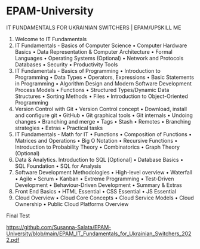 # EPAM-University

IT FUNDAMENTALS FOR UKRAINIAN SWITCHERS | EPAM/UPSKILL ME
1. Welcome to IT Fundamentals 
2. IT Fundamentals - Basics of Computer Science
•	Computer Hardware Basics
•	Data Representation & Computer Architecture
•	Formal Languages
•	Operating Systems (Optional)
•	Network and Protocols Databases
•	Security
•	Productivity Tools
3. IT Fundamentals - Basics of Programming
•	Introduction to Programming
•	Data Types
•	Operators, Expressions
•	Basic Statements in Programming
•	Algorithm Design and Modern Software Development Process Models
•	Functions
•	Structured Types/Dynamic Data Structures
•	Sorting Methods
•	Files
•	Introduction to Object-Oriented Programming
4. Version Control with Git
•	Version Control concept
•	Download, install and configure git
•	GitHub
•	Git graphical tools
•	Git internals
•	Undoing changes
•	Branching and merge
•	Tags
•	Stash
•	Remotes
•	Branching strategies
•	Extras
•	Practical tasks
5. IT Fundamentals - Math for IT
•	Functions
•	Composition of Functions
•	Matrices and Operations
•	Big O Notation
•	Recursive Functions
•	Introduction to Probability Theory
•	Combinatorics
•	Graph Theory (Optional)
6. Data & Analytics. Introduction to SQL [Optional]
•	Database Basics
•	SQL Foundation
•	SQL for Analysis
7. Software Development Methodologies
•	High-level overview
•	Waterfall
•	Agile
•	Scrum
•	Kanban
•	Extreme Programming
•	Test-Driven Development
•	Behaviour-Driven Development
•	Summary & Extras
8. Front End Basics
•	HTML Essential
•	CSS Essential
•	JS Essential
9. Cloud Overview
•	Cloud Core Concepts
•	Cloud Service Models
•	Cloud Ownership
•	Public Cloud Platforms Overview

Final Test

https://github.com/Susanna-Salata/EPAM-University/blob/main/EPAM_IT_Fundamentals_for_Ukrainian_Switchers_2022.pdf

